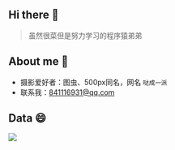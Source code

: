 ## Hi there 👋
> 虽然很菜但是努力学习的程序猿弟弟
## About me 👦
- 摄影爱好者：图虫、500px同名，网名 `哒成一派`
- 联系我：841116931@qq.com
## Data 😄
<img align="center" src="https://github-readme-stats.vercel.app/api?username=libinkai&show_icons=true&icon_color=0366d6&text_color=24292e&bg_color=ffffff&hide_title=true"/>
